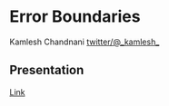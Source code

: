 # Error Boundaries

Kamlesh Chandnani
[twitter/@\_kamlesh\_](https://twitter.com/_kamlesh_)

## Presentation

[Link](http://bit.ly/react-error-boundaries)
